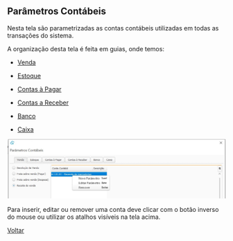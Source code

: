 Parâmetros Contábeis
------------------------
Nesta tela são parametrizadas as contas contábeis utilizadas em todas as transações do sistema.

A organização desta tela é feita em guias, onde temos:

- [Venda](contabilidade_parametro_contabil_venda.md)

- [Estoque](contabilidade_parametro_contabil_estoque.md)

- [Contas à Pagar](contabilidade_parametro_contabil_contas_pagar.md)

- [Contas a Receber](contabilidade_parametro_contabil_contas_receber.md)

- [Banco](contabilidade_parametro_contabil_banco.md)

- [Caixa](contabilidade_parametro_contabil_caixa.md)

  

![](images/contabilidade_parametro_contabil.jpg)



Para inserir, editar ou remover uma conta deve clicar com o botão inverso do mouse ou utilizar os atalhos  visíveis na tela acima.





[Voltar](sistema.md)

